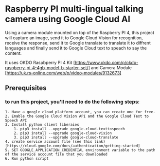 # Raspberry PI multi-lingual talking camera using Google Cloud AI
Using a camera module mounted on top of the Raspberry PI 4, this project will capture an image, send it to Google Cloud Vision for recognition, receive the response, send it to Google translate to translate it to diffrent languages and finally send it to Google Cloud text to speach to say the content.

It uses OKDO Raspbperry PI 4 Kit [https://www.okdo.com/p/okdo-raspberry-pi-4-4gb-model-b-starter-set/] and Camera Module [https://uk.rs-online.com/web/p/video-modules/9132673]

## Prerequisites
### to run this project, you'll need to do the following steps:
	1. Have a google cloud platform account, you can create one for free.
	2. Enable the Google Cloud Vision API and the Google Cloud Text to Speech API
	3. Install python client liberaies
		1. pip3 install --upgrade google-cloud-texttospeech
		2. pip3 install --upgrade google-cloud-vision
		3. pip3 install --upgrade google-cloud-translate
	4. create service account file (see this link)[https://cloud.google.com/docs/authentication/getting-started]
	5. SET GOOGLE_APPLICATION_CREDENTIAL environment variable to the path of the service account file that you downloaded
	6. Run python script

